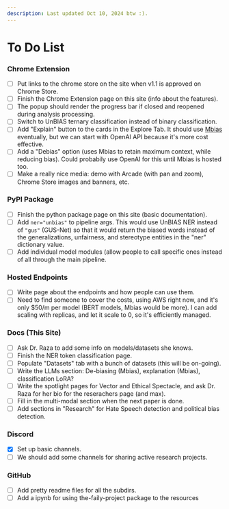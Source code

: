 ```yaml
---
description: Last updated Oct 10, 2024 btw :).
---
```


# To Do List

### Chrome Extension

* [ ] Put links to the chrome store on the site when v1.1 is approved on Chrome Store.
* [ ] Finish the Chrome Extension page on this site (info about the features).&#x20;
* [ ] The popup should render the progress bar if closed and reopened during analysis processing.
* [ ] Switch to UnBIAS ternary classification instead of binary classification.&#x20;
* [ ] Add "Explain" button to the cards in the Explore Tab. It should use [Mbias](https://huggingface.co/newsmediabias/MBIAS) eventually, but we can start with OpenAI API because it's more cost effective.
* [ ] Add a "Debias" option (uses Mbias to retain maximum context, while reducing bias). Could probabily use OpenAI for this until Mbias is hosted too.
* [ ] Make a really nice media: demo with Arcade (with pan and zoom), Chrome Store images and banners, etc.

### PyPI Package

* [ ] Finish the python package page on this site (basic documentation).&#x20;
* [ ] Add `ner="unbias"` to pipeline args. This would use UnBIAS NER instead of `"gus"` (GUS-Net) so that it would return the biased words instead of the generalizations, unfairness, and stereotype entities in the "ner" dictionary value.
* [ ] Add individual model modules (allow people to call specific ones instead of all through the main pipeline.

### Hosted Endpoints

* [ ] Write page about the endpoints and how people can use them.
* [ ] Need to find someone to cover the costs, using AWS right now, and it's only $50/m per model (BERT models, Mbias would be more). I can add scaling with replicas, and let it scale to 0, so it's efficiently managed.

### Docs (This Site)

* [ ] Ask Dr. Raza to add some info on models/datasets she knows.
* [ ] Finish the NER token classification page.
* [ ] Populate "Datasets" tab with a bunch of datasets (this will be on-going).
* [ ] Write the LLMs section: De-biasing (Mbias), explanation (Mbias), classification LoRA?
* [ ] Write the spotlight pages for Vector and Ethical Spectacle, and ask Dr. Raza for her bio for the reserachers page (and max).
* [ ] Fill in the multi-modal section when the next paper is done.
* [ ] Add sections in "Research" for Hate Speech detection and political bias detection.

### Discord

* [x] Set up basic channels.
* [ ] We should add some channels for sharing active research projects.

### GitHub

* [ ] Add pretty readme files for all the subdirs.
* [ ] Add a ipynb for using the-faily-project package to the resources
